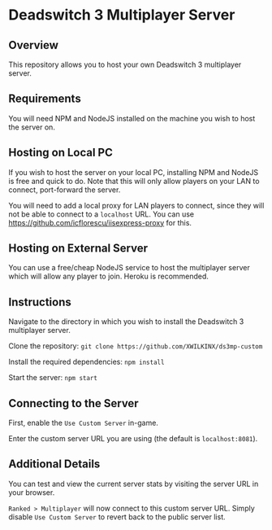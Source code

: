 # Deadswitch 3 Multiplayer Server

## Overview
This repository allows you to host your own Deadswitch 3 multiplayer server.

## Requirements
You will need NPM and NodeJS installed on the machine you wish to host the server on. 

## Hosting on Local PC
If you wish to host the server on your local PC, installing NPM and NodeJS is free and quick to do. Note that this will only allow players on your LAN to connect, port-forward the server.

You will need to add a local proxy for LAN players to connect, since they will not be able to connect to a `localhost` URL. You can use https://github.com/icflorescu/iisexpress-proxy for this.

## Hosting on External Server
You can use a free/cheap NodeJS service to host the multiplayer server which will allow any player to join. Heroku is recommended.

## Instructions
Navigate to the directory in which you wish to install the Deadswitch 3 multiplayer server.

Clone the repository:
`git clone https://github.com/XWILKINX/ds3mp-custom`

Install the required dependencies:
`npm install`

Start the server:
`npm start`

## Connecting to the Server
First, enable the `Use Custom Server` in-game. 

Enter the custom server URL you are using (the default is `localhost:8081`). 

## Additional Details
You can test and view the current server stats by visiting the server URL in your browser.

`Ranked > Multiplayer` will now connect to this custom server URL. Simply disable `Use Custom Server` to revert back to the public server list.
